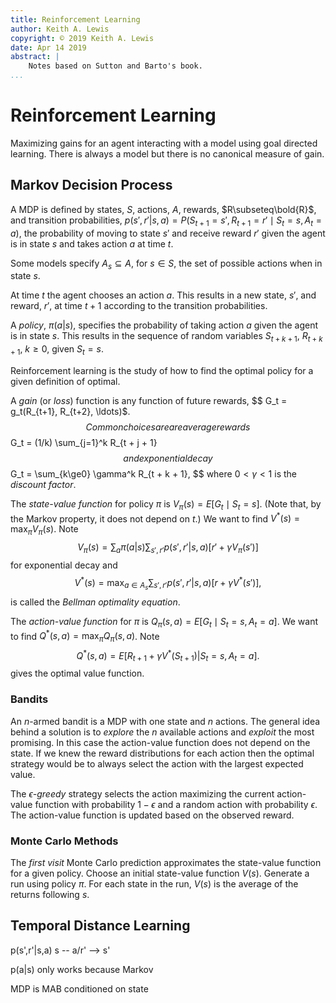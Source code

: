 ```yaml
---
title: Reinforcement Learning 
author: Keith A. Lewis
copyright: © 2019 Keith A. Lewis
date: Apr 14 2019
abstract: |
	Notes based on Sutton and Barto's book.
...
```

# Reinforcement Learning

Maximizing gains for an agent interacting with a model using goal
directed learning.  There is always a model but there is no canonical
measure of gain.

## Markov Decision Process

A MDP is defined by states, $S$, actions, $A$, rewards,
$R\subseteq\bold{R}$, and transition probabilities, $p(s',r'|s,a) =
P(S_{t+1} = s', R_{t+1} = r'\mid S_t = s, A_t = a)$, the probability
of moving to state $s'$ and receive reward $r'$ given the agent is in
state $s$ and takes action $a$ at time $t$.

Some models specify $A_s\subseteq A$, for $s\in S$, the set of possible
actions when in state $s$.

At time $t$ the agent chooses an action $a$. This results in a new
state, $s'$, and reward, $r'$, at time $t+1$ according to the transition
probabilities.

A _policy_, $\pi(a|s)$, specifies the probability of taking action $a$
given the agent is in state $s$. This results in the sequence of random
variables $S_{t + k + 1}$, $R_{t + k + 1}$, $k\ge0$, given $S_t = s$.

Reinforcement learning is the study of how to find the optimal policy
for a given definition of optimal.

A _gain_ (or _loss_) function is any function of future rewards,
$$
G_t = g_t(R_{t+1}, R_{t+2}, \ldots)$.
$$
Common choices are are average rewards
$$
G_t = (1/k) \sum_{j=1}^k R_{t + j + 1}
$$
and exponential decay 
$$
G_t = \sum_{k\ge0} \gamma^k R_{t + k + 1},
$$
where $0<\gamma<1$ is the _discount
factor_.

The _state-value function_ for policy $\pi$ is
$V_\pi(s) = E[G_t\mid S_t = s]$.
(Note that, by the Markov property, it does not depend on $t$.)
We want to
find $V^*(s) = \max_\pi V_\pi(s)$.
Note
$$
V_\pi(s) = \sum_a \pi(a|s) \sum_{s',r'} p(s',r'|s,a)[r' + \gamma V_\pi(s')]
$$
for exponential decay and
$$
V^*(s) = \max_{a\in A_s} \sum_{s',r'} p(s',r'|s,a)[r + \gamma V^*(s')],
$$
is called the _Bellman optimality equation_.

The _action-value function_ for $\pi$ is
$Q_\pi(s,a) = E[G_t\mid S_t = s, A_t = a]$.
We want to find $Q^*(s,a) = \max_\pi Q_\pi(s,a)$.
Note
$$
Q^*(s,a) = E[R_{t+1} + \gamma V^*(S_{t+1})|S_t = s, A_t = a].
$$
gives the optimal value function.

### Bandits

An $n$-armed bandit is a MDP with one state and $n$ actions. The general
idea behind a solution is to _explore_ the $n$ available actions and
_exploit_ the most promising. In this case the action-value function does
not depend on the state.  If we knew the reward distributions for each
action then the optimal strategy would be to always select the action
with the largest expected value.

The _$\epsilon$-greedy_ strategy selects the action maximizing the current
action-value function with probability $1-\epsilon$ and a random action
with probability $\epsilon$. The action-value function is updated based
on the observed reward.

### Monte Carlo Methods

The _first visit_ Monte Carlo prediction approximates the state-value function for a given policy.
Choose an initial state-value function $V(s)$. Generate a run using policy $\pi$. For each
state in the run, $V(s)$ is the average of the returns following $s$.

## Temporal Distance Learning

p(s',r'|s,a) s -- a/r' --> s'

p(a|s) only works because Markov

MDP is MAB conditioned on state
